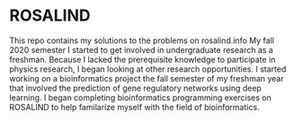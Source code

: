 # ROSALIND
This repo contains my solutions to the problems on rosalind.info
My fall 2020 semester I started to get involved in undergraduate research as a freshman.
Because I lacked the prerequisite knowledge to participate in physics research, I began looking at other research opportunities.
I started working on a bioinformatics project the fall semester of my freshman year that involved the prediction of gene regulatory networks using deep learning.
I began completing bioinformatics programming exercises on ROSALIND to help familarize myself with the field of bioinformatics.
